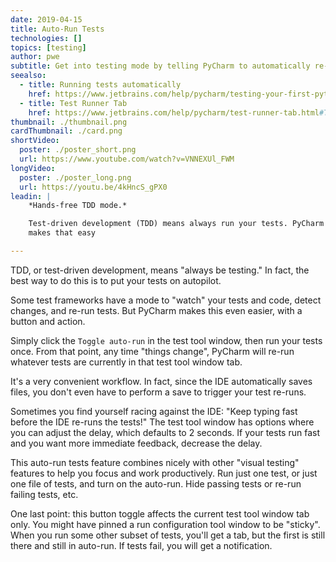 ```yaml
---
date: 2019-04-15
title: Auto-Run Tests
technologies: []
topics: [testing]
author: pwe
subtitle: Get into testing mode by telling PyCharm to automatically re-run tests as you type.
seealso:
  - title: Running tests automatically
    href: https://www.jetbrains.com/help/pycharm/testing-your-first-python-application.html#run-test-automatically
  - title: Test Runner Tab
    href: https://www.jetbrains.com/help/pycharm/test-runner-tab.html#Test_Runner_Tab.xml
thumbnail: ./thumbnail.png
cardThumbnail: ./card.png
shortVideo:
  poster: ./poster_short.png
  url: https://www.youtube.com/watch?v=VNNEXUl_FWM
longVideo:
  poster: ./poster_long.png
  url: https://youtu.be/4kHncS_gPX0
leadin: |
    *Hands-free TDD mode.*    

    Test-driven development (TDD) means always run your tests. PyCharm 
    makes that easy

---
```


TDD, or test-driven development, means "always be testing." In fact, the 
best way to do this is to put your tests on autopilot.

Some test frameworks have a mode to "watch" your tests and code, detect 
changes, and re-run tests. But PyCharm makes this even easier, with a button 
and action.

Simply click the `Toggle auto-run` in the test tool window, then run your tests 
once. From that point, any time "things change", PyCharm will re-run whatever 
tests are currently in that test tool window tab.

It's a very convenient workflow. In fact, since the IDE automatically saves 
files, you don't even have to perform a save to trigger your test re-runs.

Sometimes you find yourself racing against the IDE: "Keep typing fast before 
the IDE re-runs the tests!" The test tool window has options where you can 
adjust the delay, which defaults to 2 seconds. If your tests run fast and 
you want more immediate feedback, decrease the delay.

This auto-run tests feature combines nicely with other "visual testing" 
features to help you focus and work productively. Run just one test, or just 
one file of tests, and turn on the auto-run. Hide passing tests or re-run 
failing tests, etc.

One last point: this button toggle affects the current test tool window tab 
only. You might have pinned a run configuration tool window to be "sticky". 
When you run some other subset of tests, you'll get a tab, but the first 
is still there and still in auto-run. If tests fail, you will get a notification.
